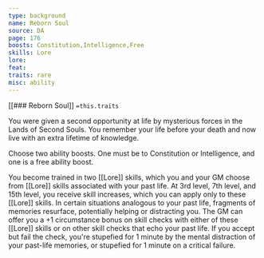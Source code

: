 ```yaml
---
type: background
name: Reborn Soul 
source: DA
page: 176
boosts: Constitution,Intelligence,Free
skills: Lore
lore: 
feat: 
traits: rare
misc: ability
---
```


[[### Reborn Soul]]
`=this.traits`


You were given a second opportunity at life by mysterious forces in the Lands of Second Souls. You remember your life before your death and now live with an extra lifetime of knowledge.

Choose two ability boosts. One must be to Constitution or Intelligence, and one is a free ability boost.

You become trained in two [[Lore]] skills, which you and your GM choose from [[Lore]] skills associated with your past life. At 3rd level, 7th level, and 15th level, you receive skill increases, which you can apply only to these [[Lore]] skills. In certain situations analogous to your past life, fragments of memories resurface, potentially helping or distracting you. The GM can offer you a +1 circumstance bonus on skill checks with either of these [[Lore]] skills or on other skill checks that echo your past life. If you accept but fail the check, you're stupefied for 1 minute by the mental distraction of your past-life memories, or stupefied for 1 minute on a critical failure.


